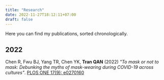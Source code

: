 ```yaml
---
title: "Research"
date: 2022-11-27T18:12:11+07:00
draft: false
---
```


Here you can find my publications, sorted chronologically.

## 2022

Chen R, Fwu BJ, Yang TR, Chen YK, **Tran QAN** (2022) *"To mask or not to mask: Debunking the myths of mask-wearing during COVID-19 across cultures"*. [PLOS ONE 17(9): e0270160](https://doi.org/10.1371/journal.pone.0270160)